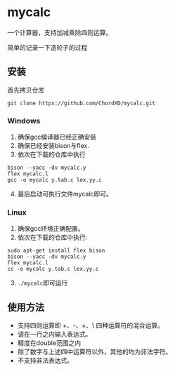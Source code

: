 # mycalc
一个计算器，支持加减乘除四则运算。

简单的记录一下造轮子的过程
## 安装
首先拷贝仓库
```shell
git clone https://github.com/ChordXD/mycalc.git
```

### Windows
1. 确保gcc编译器已经正确安装
2. 确保已经安装bison与flex.
3. 依次在下载的仓库中执行
```shell
bison --yacc -dv mycalc.y
flex mycalc.l
gcc -o mycalc y.tab.c lex.yy.c
```
4. 最后启动可执行文件mycalc即可。

### Linux
1. 确保gcc环境正确配置。
2. 依次在下载的仓库中执行:
```shell
sudo apt-get install flex bison
bison --yacc -dv mycalc.y
flex mycalc.l
cc -o mycalc y.tab.c lex.yy.c
```
3. `./mycalc`即可运行

## 使用方法
+ 支持四则运算即 +、-、×、\ 四种运算符的混合运算。
+ 请在一行之内输入表达式。
+ 精度在double范围之内
+ 除了数字与上述四中运算符以外，其他的均为非法字符。
+ 不支持非法表达式。


